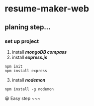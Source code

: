 # resume-maker-web
## planing step...
### set up project

1. install ***mongoDB compass***
2. install ***express.js***
```
npm init
npm install express 
```
3. install ***nodemon***
```
npm install -g nodemon
```
😀 Easy step ~~~
